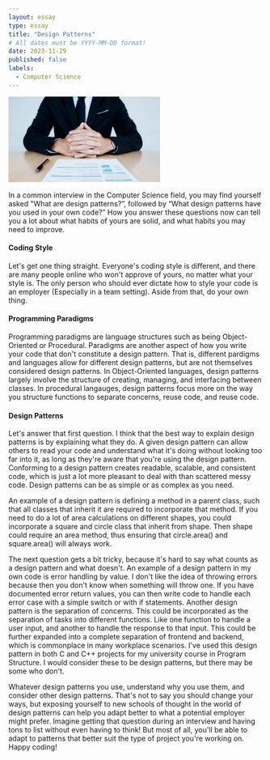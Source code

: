 ```yaml
---
layout: essay
type: essay
title: "Design Patterns"
# All dates must be YYYY-MM-DD format!
date: 2023-11-29
published: false
labels:
  - Computer Science
---
```


<img width="300px" class="rounded float-start pe-4" src="../img/essays/interview.jpg">

In a common interview in the Computer Science field, you may find yourself asked "What are design patterns?”, followed by “What design patterns have you used in your own code?” How you answer these questions now can tell you a lot about what habits of yours are solid, and what habits you may need to improve.

#### Coding Style

Let's get one thing straight. Everyone's coding style is different, and there are many people online who won't approve of yours, no matter what your style is. The only person who should ever dictate how to style your code is an employer (Especially in a team setting). Aside from that, do your own thing.

#### Programming Paradigms

Programming paradigms are language structures such as being Object-Oriented or Procedural. Paradigms are another aspect of how you write your code that don't constitute a design pattern. That is, different pardigms and languages allow for different design patterns, but are not themselves considered design patterns. In Object-Oriented languages, design patterns largely involve the structure of creating, managing, and interfacing between classes. In procedural langauges, design patterns focus more on the way you structure functions to separate concerns, reuse code, and reuse code.

#### Design Patterns

Let's answer that first question. I think that the best way to explain design patterns is by explaining what they do. A given design pattern can allow others to read your code and understand what it's doing without looking too far into it, as long as they're aware that you're using the design pattern. Conforming to a design pattern creates readable, scalable, and consistent code, which is just a lot more pleasant to deal with than scattered messy code. Design patterns can be as simple or as complex as you need.

An example of a design pattern is defining a method in a parent class, such that all classes that inherit it are required to incorporate that method. If you need to do a lot of area calculations on different shapes, you could incorporate a square and circle class that inherit from shape. Then shape could require an area method, thus ensuring that circle.area() and square.area() will always work.

The next question gets a bit tricky, because it's hard to say what counts as a design pattern and what doesn't. An example of a design pattern in my own code is error handling by value. I don't like the idea of throwing errors because then you don't know when something will throw one. If you have documented error return values, you can then write code to handle each error case with a simple switch or with if statements. Another design pattern is the separation of concerns. This could be incorporated as the separation of tasks into different functions. Like one function to handle a user input, and another to handle the response to that input. This could be further expanded into a complete separation of frontend and backend, which is commonplace in many workplace scenarios. I've used this design pattern in both C and C++ projects for my university course in Program Structure. I would consider these to be design patterns, but there may be some who don't.

Whatever design patterns you use, understand why you use them, and consider other design patterns. That's not to say you should change your ways, but exposing yourself to new schools of thought in the world of design patterns can help you adapt better to what a potential employer might prefer. Imagine getting that question during an interview and having tons to list without even having to think! But most of all, you'll be able to adapt to patterns that better suit the type of project you're working on. Happy coding!
